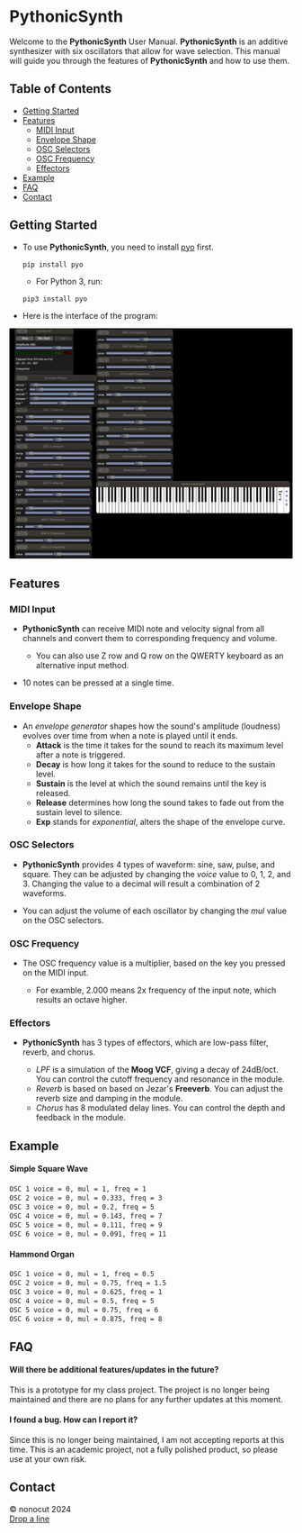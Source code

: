 # PythonicSynth

Welcome to the **PythonicSynth** User Manual. **PythonicSynth** is an additive synthesizer with six oscillators that allow for wave selection. This manual will guide you through the features of **PythonicSynth** and how to use them.

## Table of Contents

- [Getting Started](#getting-started)
- [Features](#features)
  - [MIDI Input](#midi-input)
  - [Envelope Shape](#envelope-shape)
  - [OSC Selectors](#osc-selectors)
  - [OSC Frequency](#osc-frequency)
  - [Effectors](#effectors)
- [Example](#example)
- [FAQ](#faq)
- [Contact](#contact)

## Getting Started

- To use **PythonicSynth**, you need to install [pyo](https://pypi.org/project/pyo/) first.

    ```
    pip install pyo
    ```
  * For Python 3, run:
  ```
  pip3 install pyo
  ```
  
- Here is the interface of the program:

![screenshot](PythonicSynth.jpg)

## Features

### MIDI Input

- **PythonicSynth** can receive MIDI note and velocity signal from all channels and convert them to corresponding frequency and volume.

  * You can also use Z row and Q row on the QWERTY keyboard as an alternative input method. 

- 10 notes can be pressed at a single time.

### Envelope Shape

- An *envelope generator* shapes how the sound's amplitude (loudness) evolves over time from when a note is played until it ends. 
    * **Attack** is the time it takes for the sound to reach its maximum level after a note is triggered. 
    * **Decay** is how long it takes for the sound to reduce to the sustain level.
    * **Sustain** is the level at which the sound remains until the key is released.
    * **Release**  determines how long the sound takes to fade out from the sustain level to silence.
    * **Exp** stands for *exponential*, alters the shape of the envelope curve.

### OSC Selectors

- **PythonicSynth** provides 4 types of waveform: sine, saw, pulse, and square. They can be adjusted by changing the *voice* value to 0, 1, 2, and 3. Changing the value to a decimal will result a combination of 2 waveforms.

- You can adjust the volume of each oscillator by changing the *mul* value on the OSC selectors.

### OSC Frequency

- The OSC frequency value is a multiplier, based on the key you pressed on the MIDI input.

  * For examble, 2.000 means 2x frequency of the input note, which results an octave higher.

### Effectors

- **PythonicSynth** has 3 types of effectors, which are low-pass filter, reverb, and chorus.

  * *LPF* is a simulation of the **Moog VCF**, giving a decay of 24dB/oct. You can control the cutoff frequency and resonance in the module.
  * *Reverb* is based on based on Jezar's **Freeverb**. You can adjust the reverb size and damping in the module.
  * *Chorus* has 8 modulated delay lines. You can control the depth and feedback in the module.

## Example

#### Simple Square Wave

  ```
  OSC 1 voice = 0, mul = 1, freq = 1
  OSC 2 voice = 0, mul = 0.333, freq = 3
  OSC 3 voice = 0, mul = 0.2, freq = 5
  OSC 4 voice = 0, mul = 0.143, freq = 7
  OSC 5 voice = 0, mul = 0.111, freq = 9
  OSC 6 voice = 0, mul = 0.091, freq = 11
  ```

#### Hammond Organ

  ```
  OSC 1 voice = 0, mul = 1, freq = 0.5
  OSC 2 voice = 0, mul = 0.75, freq = 1.5
  OSC 3 voice = 0, mul = 0.625, freq = 1
  OSC 4 voice = 0, mul = 0.5, freq = 5
  OSC 5 voice = 0, mul = 0.75, freq = 6
  OSC 6 voice = 0, mul = 0.875, freq = 8
  ```

## FAQ

#### Will there be additional features/updates in the future?
This is a prototype for my class project. The project is no longer being maintained and there are no plans for any further updates at this moment.

#### I found a bug. How can I report it?

Since this is no longer being maintained, I am not accepting reports at this time. 
This is an academic project, not a fully polished product, so please use at your own risk.

## Contact

© nonocut 2024<br/>
[Drop a line](https://nonocut.com/contact/)
